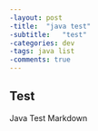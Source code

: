 ```yaml
---
-layout: post
-title:  "java test"
-subtitle:   "test"
-categories: dev
-tags: java list 
-comments: true
---
```



## Test

Java
Test
Markdown
